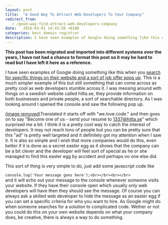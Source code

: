 ```yaml
---
layout: post
title:  "A Good Way To Attract Web Developers To Your Company"
redirect_from:
   - /good-way-find-attract-web-developers-company
date:   2016-03-01 14:43:50 +0100
categories: best domain registrar
description: I have seen examples of Google doing something like this when you...
---
```


**This post has been migrated and imported into different systems over the years, I have not had a chance to format this post so it may be hard to read but I have left it here as a reference.**

I have seen examples of Google doing something like this when you [search for specific things on their website and a sort of job offer pops up](http://developers.slashdot.org/story/15/08/27/2140221/google-may-try-to-recruit-you-for-a-job-based-on-your-search-queries). This is a much simpler example of this but still something that can come across as pretty cool as web developers stumble across it. I was messing around with things on a swedish website called hitta.se, they provide information on both businesses and private people, a sort of searchable directory. As I was looking around I opened the console and saw the following pop up.  
  
[(image removed)](http://tenghamn.com/wp-content/uploads/2016/03/5819e23650165144973ad1660db9b453.png)Translated it starts off with "we.love.code." and then goes on to say "Become one of us - send your resumé to 1337@hitta.se" which surprised me a bit. I think it is a pretty cool way to catch the interest of developers. It may not reach tons of people but you can be pretty sure that this "ad" is pretty well targeted and it definitely got my attention when I saw it. It is also so simple and I wish that more companies would do this, even better if it is done as a secret easter egg as it shows that the company can be a bit clever and the developer will feel sort of special as he or she managed to find this easter egg by accident and perhaps no one else did.  
  
 This sort of thing is very simple to do, just add some javascript code like

`console.log('Your message goes here');<br></br><br></br>`  
 and it will echo out your message to the console whenever someone visits your website. If they have their console open which usually only web developers will have then they should see the message. Of course you can always ask a skilled web developer to hide the message as an easter egg if you can set a specific criteria for who you want to hire. As Google might do when someone searches for a solution to complicated code. Wether or not you could do this on your own website depends on what your company does, be creative, there is always a way to do something.